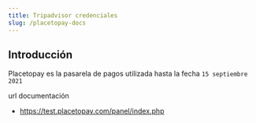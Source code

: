 ```yaml
---
title: Tripadvisor credenciales
slug: /placetopay-docs
---
```


## Introducción

Placetopay es la pasarela de pagos utilizada hasta la fecha `15 septiembre 2021`

url documentación
- https://test.placetopay.com/panel/index.php
